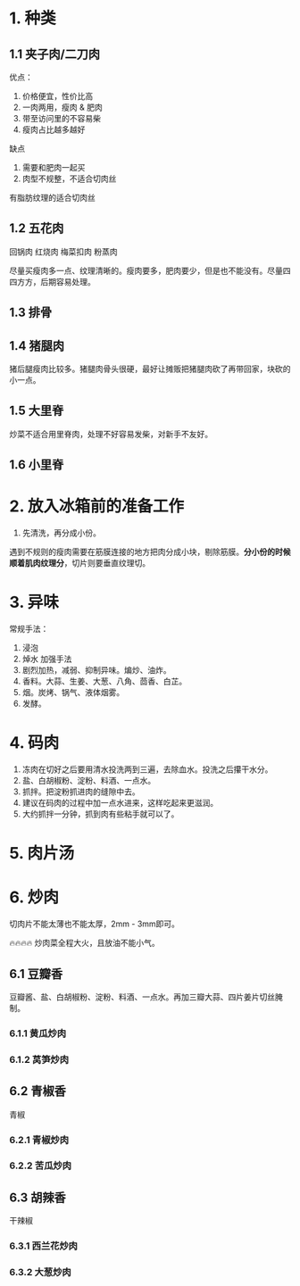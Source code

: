 # 1. 种类

## 1.1 夹子肉/二刀肉

优点：
1. 价格便宜，性价比高
2. 一肉两用，瘦肉 & 肥肉
3. 带至访问里的不容易柴
4. 瘦肉占比越多越好

缺点
1. 需要和肥肉一起买
2. 肉型不规整，不适合切肉丝

有脂肪纹理的适合切肉丝


## 1.2 五花肉

回锅肉 红烧肉 梅菜扣肉 粉蒸肉

尽量买瘦肉多一点、纹理清晰的。瘦肉要多，肥肉要少，但是也不能没有。尽量四四方方，后期容易处理。

## 1.3 排骨

## 1.4 猪腿肉

猪后腿瘦肉比较多。猪腿肉骨头很硬，最好让摊贩把猪腿肉砍了再带回家，块砍的小一点。

## 1.5 大里脊

炒菜不适合用里脊肉，处理不好容易发柴，对新手不友好。

## 1.6 小里脊

# 2. 放入冰箱前的准备工作

1. 先清洗，再分成小份。

遇到不规则的瘦肉需要在筋膜连接的地方把肉分成小块，剔除筋膜。**分小份的时候顺着肌肉纹理分**，切片则要垂直纹理切。

# 3. 异味

常规手法：
1. 浸泡
2. 焯水
加强手法
1. 剧烈加热，减弱、抑制异味。煸炒、油炸。
2. 香料。大蒜、生姜、大葱、八角、茴香、白芷。
3. 烟。炭烤、锅气、液体烟雾。
4. 发酵。

# 4. 码肉

1. 冻肉在切好之后要用清水投洗两到三遍，去除血水。投洗之后攥干水分。
2. 盐、白胡椒粉、淀粉、料酒、一点水。
3. 抓拌。把淀粉抓进肉的缝隙中去。
4. 建议在码肉的过程中加一点水进来，这样吃起来更滋润。
5. 大约抓拌一分钟，抓到肉有些粘手就可以了。

# 5. 肉片汤


# 6. 炒肉

切肉片不能太薄也不能太厚，2mm - 3mm即可。

🔥🔥🔥🔥 炒肉菜全程大火，且放油不能小气。

## 6.1 豆瓣香

豆瓣酱、盐、白胡椒粉、淀粉、料酒、一点水。再加三瓣大蒜、四片姜片切丝腌制。
### 6.1.1 黄瓜炒肉



### 6.1.2 莴笋炒肉


## 6.2 青椒香

青椒

### 6.2.1 青椒炒肉

### 6.2.2 苦瓜炒肉

## 6.3 胡辣香

干辣椒

### 6.3.1 西兰花炒肉

### 6.3.2 大葱炒肉



